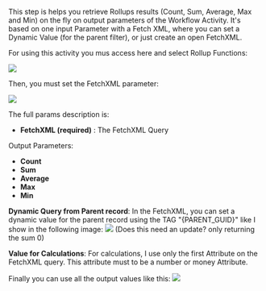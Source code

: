 This step is helps you retrieve Rollups results (Count, Sum, Average, Max and Min) on the fly on output parameters of the Workflow Activity.
It's based on one input Parameter with a Fetch XML, where you can set a Dynamic Value (for the parent filter), or just create an open FetchXML.

For using this activity you mus access here and select Rollup Functions:

![](Rollup%20Functions_wf1.gif)

Then, you must set the FetchXML parameter:

![](Rollup%20Functions_wf2.gif)

The full params description is:
* **FetchXML (required)** : The FetchXML Query

Output Parameters:
* **Count**
* **Sum**
* **Average**
* **Max**
* **Min**


**Dynamic Query from Parent record**: In the FetchXML, you can set a dynamic value for the parent record using the TAG "{PARENT_GUID}" like I show in the following image:
![](Rollup%20Functions_wf3.gif) (Does this need an update? only returning the sum 0)

**Value for Calculations**: For calculations, I use only the first Attribute on the FetchXML query. This attribute must to be a number or money Attribute.

Finally you can use all the output values like this:
![](Rollup%20Functions_wf4.gif)
